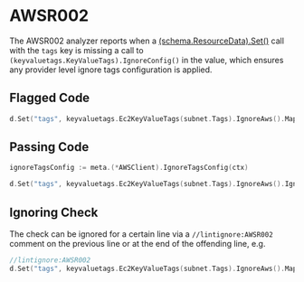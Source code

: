 # AWSR002

The AWSR002 analyzer reports when a [(schema.ResourceData).Set()](https://pkg.go.dev/github.com/hashicorp/terraform-plugin-sdk/v2/helper/schema?tab=doc#ResourceData.Set) call with the `tags` key is missing a call to `(keyvaluetags.KeyValueTags).IgnoreConfig()` in the value, which ensures any provider level ignore tags configuration is applied.

## Flagged Code

```go
d.Set("tags", keyvaluetags.Ec2KeyValueTags(subnet.Tags).IgnoreAws().Map())
```

## Passing Code

```go
ignoreTagsConfig := meta.(*AWSClient).IgnoreTagsConfig(ctx)

d.Set("tags", keyvaluetags.Ec2KeyValueTags(subnet.Tags).IgnoreAws().IgnoreConfig(ignoreTagsConfig).Map())
```

## Ignoring Check

The check can be ignored for a certain line via a `//lintignore:AWSR002` comment on the previous line or at the end of the offending line, e.g.

```go
//lintignore:AWSR002
d.Set("tags", keyvaluetags.Ec2KeyValueTags(subnet.Tags).IgnoreAws().Map())
```
